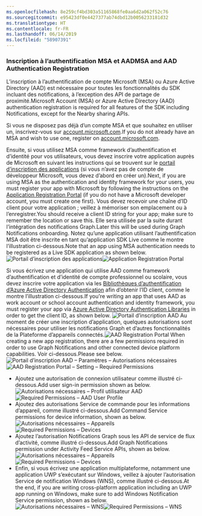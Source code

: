 ```yaml
---
ms.openlocfilehash: 8e259cf4bd303a51165868fe0aa6d2a062f52c76
ms.sourcegitcommit: e95423df0e4427377ab74dbd12b0056233181d32
ms.translationtype: HT
ms.contentlocale: fr-FR
ms.lasthandoff: 06/14/2019
ms.locfileid: "58907391"
---
```

### <a name="msa-and-aad-authentication-registration"></a><span data-ttu-id="96ca0-101">Inscription à l’authentification MSA et AAD</span><span class="sxs-lookup"><span data-stu-id="96ca0-101">MSA and AAD Authentication Registration</span></span>

<span data-ttu-id="96ca0-102">L’inscription à l’authentification de compte Microsoft (MSA) ou Azure Active Directory (AAD) est nécessaire pour toutes les fonctionnalités du SDK incluant des notifications, à l’exception des API de partage de proximité.</span><span class="sxs-lookup"><span data-stu-id="96ca0-102">Microsoft Account (MSA) or Azure Active Directory (AAD) authentication registration is required for all features of the SDK including Notifications, except for the Nearby sharing APIs.</span></span> 

<span data-ttu-id="96ca0-103">Si vous ne disposez pas déjà d’un compte MSA et que souhaitez en utiliser un, inscrivez-vous sur [account.microsoft.com](https://account.microsoft.com/account).</span><span class="sxs-lookup"><span data-stu-id="96ca0-103">If you do not already have an MSA and wish to use one, register on [account.microsoft.com](https://account.microsoft.com/account).</span></span>

<span data-ttu-id="96ca0-104">Ensuite, si vous utilisez MSA comme framework d’authentification et d’identité pour vos utilisateurs, vous devez inscrire votre application auprès de Microsoft en suivant les instructions qui se trouvent sur le [portail d’inscription des applications](https://apps.dev.microsoft.com/) (si vous n’avez pas de compte de développeur Microsoft, vous devez d’abord en créer un).</span><span class="sxs-lookup"><span data-stu-id="96ca0-104">Next, if you are using MSA as the authentication and identity framework for your users, you must register your app with Microsoft by following the instructions on the [Application Registration Portal](https://apps.dev.microsoft.com/) (if you do not have a Microsoft developer account, you must create one first).</span></span> <span data-ttu-id="96ca0-105">Vous devez recevoir une chaîne d’ID client pour votre application ; veillez à mémoriser son emplacement ou à l’enregistrer.</span><span class="sxs-lookup"><span data-stu-id="96ca0-105">You should receive a client ID string for your app; make sure to remember the location or save this.</span></span> <span data-ttu-id="96ca0-106">Elle sera utilisée par la suite durant l’intégration des notifications Graph.</span><span class="sxs-lookup"><span data-stu-id="96ca0-106">Later this will be used during Graph Notifications onboarding.</span></span> <span data-ttu-id="96ca0-107">Notez qu’une application utilisant l’authentification MSA doit être inscrite en tant qu’application SDK Live comme le montre l’illustration ci-dessous.</span><span class="sxs-lookup"><span data-stu-id="96ca0-107">Note that an app using MSA authentication needs to be registered as a Live SDK application as shown below.</span></span>
<span data-ttu-id="96ca0-108">![Portail d’inscription des applications](../../notifications/media/msa_app_registration/app_registration_portal.png)</span><span class="sxs-lookup"><span data-stu-id="96ca0-108">![Application Registration Portal](../../notifications/media/msa_app_registration/app_registration_portal.png)</span></span>

<span data-ttu-id="96ca0-109">Si vous écrivez une application qui utilise AAD comme framework d’authentification et d’identité de compte professionnel ou scolaire, vous devez inscrire votre application via les [Bibliothèques d’authentification d’Azure Active Directory Authentication](https://docs.microsoft.com/azure/active-directory/develop/active-directory-authentication-libraries) afin d’obtenir l’ID client, comme le montre l’illustration ci-dessous.</span><span class="sxs-lookup"><span data-stu-id="96ca0-109">If you're writing an app that uses AAD as work account or school account authentication and identity framework, you must register your app via [Azure Active Directory Authentication Libraries](https://docs.microsoft.com/azure/active-directory/develop/active-directory-authentication-libraries) in order to get the client ID, as shown below.</span></span> 
 <span data-ttu-id="96ca0-110">![Portail d’inscription AAD](../../notifications/media/aad_registration_portal/aad_registration_portal.png) Au moment de créer une inscription d’application, quelques autorisations sont nécessaires pour utiliser les notifications Graph et d’autres fonctionnalités de la Plateforme d’appareils connectés.</span><span class="sxs-lookup"><span data-stu-id="96ca0-110">![AAD Registration Portal](../../notifications/media/aad_registration_portal/aad_registration_portal.png) When creating a new app registration, there are a few permissions required in order to use Graph Notifications and other connected device platform capabilities.</span></span> <span data-ttu-id="96ca0-111">Voir ci-dessous.</span><span class="sxs-lookup"><span data-stu-id="96ca0-111">Please see below.</span></span> 
<span data-ttu-id="96ca0-112">![Portail d’inscription AAD – Paramètres – Autorisations nécessaires](../../notifications/media/aad_registration_portal/aad_registration_portal_permissions.png)</span><span class="sxs-lookup"><span data-stu-id="96ca0-112">![AAD Registration Portal – Setting – Required Permissions](../../notifications/media/aad_registration_portal/aad_registration_portal_permissions.png)</span></span>
* <span data-ttu-id="96ca0-113">Ajoutez une autorisation de connexion utilisateur comme illustré ci-dessous.</span><span class="sxs-lookup"><span data-stu-id="96ca0-113">Add user sign-in permission shown as below.</span></span>
<span data-ttu-id="96ca0-114">![Autorisations nécessaires – Profil utilisateur AAD](../../notifications/media/aad_registration_portal/permissions_1_user.png)</span><span class="sxs-lookup"><span data-stu-id="96ca0-114">![Required Permissions – AAD User Profile](../../notifications/media/aad_registration_portal/permissions_1_user.png)</span></span>
* <span data-ttu-id="96ca0-115">Ajoutez des autorisations Service de commande pour les informations d’appareil, comme illustré ci-dessous.</span><span class="sxs-lookup"><span data-stu-id="96ca0-115">Add Command Service permissions for device information, shown as below.</span></span>
<span data-ttu-id="96ca0-116">![Autorisations nécessaires – Appareils](../../notifications/media/aad_registration_portal/permissions_2_devices.png)</span><span class="sxs-lookup"><span data-stu-id="96ca0-116">![Required Permissions – Devices](../../notifications/media/aad_registration_portal/permissions_2_devices.png)</span></span>
* <span data-ttu-id="96ca0-117">Ajoutez l’autorisation Notifications Graph sous les API de service de flux d’activité, comme illustré ci-dessous.</span><span class="sxs-lookup"><span data-stu-id="96ca0-117">Add Graph Notifications permission under Activity Feed Service APIs, shown as below.</span></span>
<span data-ttu-id="96ca0-118">![Autorisations nécessaires – Appareils](../../notifications/media/aad_registration_portal/permissions_3_graph_notifications.png)</span><span class="sxs-lookup"><span data-stu-id="96ca0-118">![Required Permissions – Devices](../../notifications/media/aad_registration_portal/permissions_3_graph_notifications.png)</span></span>
* <span data-ttu-id="96ca0-119">Enfin, si vous écrivez une application multiplateforme, notamment une application UWP s’exécutant sur Windows, veillez à ajouter l’autorisation Service de notification Windows (WNS), comme illustré ci-dessous.</span><span class="sxs-lookup"><span data-stu-id="96ca0-119">At the end, if you are writing cross-platform application including an UWP app running on Windows, make sure to add Windows Notification Service permission, shown as below.</span></span> 
<span data-ttu-id="96ca0-120">![Autorisations nécessaires – WNS](../../notifications/media/aad_registration_portal/permissions_4_wns_push.png)</span><span class="sxs-lookup"><span data-stu-id="96ca0-120">![Required Permissions – WNS](../../notifications/media/aad_registration_portal/permissions_4_wns_push.png)</span></span>
